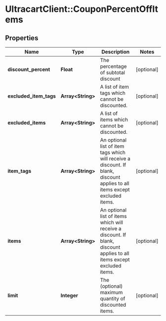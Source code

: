 # UltracartClient::CouponPercentOffItems

## Properties
Name | Type | Description | Notes
------------ | ------------- | ------------- | -------------
**discount_percent** | **Float** | The percentage of subtotal discount | [optional] 
**excluded_item_tags** | **Array&lt;String&gt;** | A list of item tags which cannot be discounted. | [optional] 
**excluded_items** | **Array&lt;String&gt;** | A list of items which cannot be discounted. | [optional] 
**item_tags** | **Array&lt;String&gt;** | An optional list of item tags which will receive a discount.  If blank, discount applies to all items except excluded items. | [optional] 
**items** | **Array&lt;String&gt;** | An optional list of items which will receive a discount.  If blank, discount applies to all items except excluded items. | [optional] 
**limit** | **Integer** | The (optional) maximum quantity of discounted items. | [optional] 


